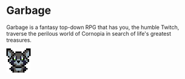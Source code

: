 # Garbage

Garbage is a fantasy top-down RPG that has you, the humble Twitch,  
traverse the perilous world of Cornopia in search of life's greatest  
treasures.

![Twitch](https://raw.githubusercontent.com/Pokemonpower92/Garbage/master/resources/graphics/test/down_0.png)
